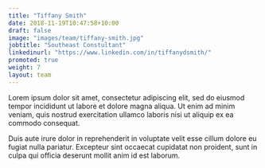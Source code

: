 ```yaml
---
title: "Tiffany Smith"
date: 2018-11-19T10:47:58+10:00
draft: false
image: "images/team/tiffany-smith.jpg"
jobtitle: "Southeast Constultant"
linkedinurl: "https://www.linkedin.com/in/tiffanydsmith/"
promoted: true
weight: 7
layout: team
---
```


Lorem ipsum dolor sit amet, consectetur adipiscing elit, sed do eiusmod tempor incididunt ut labore et dolore magna aliqua. Ut enim ad minim veniam, quis nostrud exercitation ullamco laboris nisi ut aliquip ex ea commodo consequat.

Duis aute irure dolor in reprehenderit in voluptate velit esse cillum dolore eu fugiat nulla pariatur. Excepteur sint occaecat cupidatat non proident, sunt in culpa qui officia deserunt mollit anim id est laborum.
